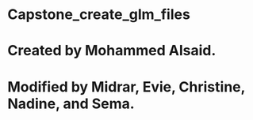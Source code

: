 # Capstone_create_glm_files
# Created by Mohammed Alsaid.
# Modified by Midrar, Evie, Christine, Nadine, and Sema.
